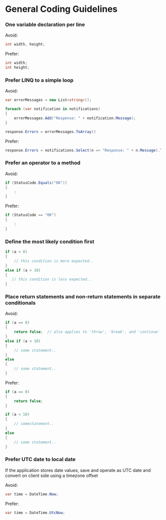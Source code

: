 # General Coding Guidelines

### One variable declaration per line

Avoid:
``` csharp
int width, height;
```

Prefer:
``` csharp
int width;
int height;
```

### Prefer LINQ to a simple loop

Avoid:
``` csharp
var errorMessages = new List<string>();

foreach (var notification in notifications)
{
    errorMessages.Add("Response: " + notification.Message);
}

response.Errors = errorMessages.ToArray()
```

Prefer:
``` csharp
response.Errors = notifications.Select(n => "Response: " + n.Message).ToArray();
```

### Prefer an operator to a method

Avoid:
``` csharp
if (StatusCode.Equals("OK"))
{
    :
}
```

Prefer:
``` csharp
if (StatusCode == "OK")
{
    :
}
```

### Define the most likely condition first

``` csharp
if (a < 0)
{
    // this condition is more expected..
}
else if (a > 10)
{
   // this condition is less expected..
}
```
  
### Place return statements and non-return statements in separate conditionals

Avoid:
``` csharp
if (a == 0)
{
    return false;  // also applies to 'throw', 'break', and 'continue'
}
else if (a < 10)
{
    // some statement..
}
else
{
    // some statement..
}
```

Prefer:
``` csharp
if (a == 0)
{
    return false;
}

if (a < 10)
{
    // somestatement..
}
else
{
    // some statement..
}
```

### Prefer UTC date to local date

If the application stores date values, save and operate as UTC date and convert on client side using a timezone offset

Avoid:
``` csharp
var time = DateTime.Now;
```

Prefer:
``` csharp
var time = DateTime.UtcNow;
```
